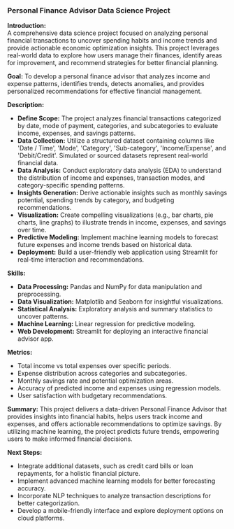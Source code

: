 ### Personal Finance Advisor Data Science Project

  **Introduction:**  
       A comprehensive data science project focused on analyzing personal financial transactions to uncover 
   spending habits and income trends and provide actionable economic optimization insights. This project 
   leverages real-world data to explore how users manage their finances, identify areas for improvement, 
   and recommend strategies for better financial planning.

  **Goal:**
   To develop a personal finance advisor that analyzes income and expense patterns, identifies 
   trends, detects anomalies, and provides personalized recommendations for effective financial 
   management.

**Description:**
   - **Define Scope:** The project analyzes financial transactions categorized by date, mode of payment, 
        categories, and subcategories to evaluate income, expenses, and savings patterns.
   - **Data Collection:** Utilize a structured dataset containing columns like 'Date / Time',  'Mode', 
        'Category', 'Sub-category', 'Income/Expense', and 'Debit/Credit'. Simulated or sourced datasets 
         represent real-world financial data.
   - **Data Analysis:** Conduct exploratory data analysis (EDA) to understand the distribution of income 
        and expenses, transaction modes, and category-specific spending patterns.
   - **Insights Generation:** Derive actionable insights such as monthly savings potential, spending trends 
         by category, and budgeting recommendations.
   - **Visualization:** Create compelling visualizations (e.g., bar charts, pie charts, line graphs) to 
         illustrate trends in income, expenses, and savings over time.
   -  **Predictive Modeling:** Implement machine learning models to forecast future expenses and income 
         trends based on historical data.
   -  **Deployment:** Build a user-friendly web application using Streamlit for real-time interaction and 
         recommendations.
   
**Skills:**
   - **Data Processing:** Pandas and NumPy for data manipulation and preprocessing.
   - **Data Visualization:** Matplotlib and Seaborn for insightful visualizations.
   - **Statistical Analysis:** Exploratory analysis and summary statistics to uncover patterns.
   - **Machine Learning:** Linear regression for predictive modeling.
   - **Web Development:** Streamlit for deploying an interactive financial advisor app.
  
**Metrics:**
   - Total income vs total expenses over specific periods.
   - Expense distribution across categories and subcategories.
   - Monthly savings rate and potential optimization areas.
   - Accuracy of predicted income and expenses using regression models.
   - User satisfaction with budgetary recommendations.

**Summary:**
     This project delivers a data-driven Personal Finance Advisor that provides insights into financial 
   habits, helps users track income and expenses, and offers actionable recommendations to optimize 
   savings. By utilizing machine learning, the project predicts future trends, empowering users to make 
   informed financial decisions.

**Next Steps:**
   - Integrate additional datasets, such as credit card bills or loan repayments, for a holistic financial 
      picture.
   - Implement advanced machine learning models for better forecasting accuracy.
   - Incorporate NLP techniques to analyze transaction descriptions for better categorization.
   - Develop a mobile-friendly interface and explore deployment options on cloud platforms.


